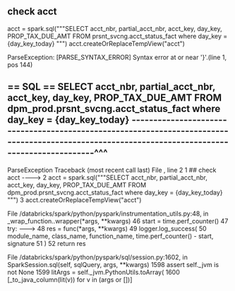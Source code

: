 ## check acct
acct = spark.sql("""SELECT acct_nbr, partial_acct_nbr, acct_key, day_key, PROP_TAX_DUE_AMT FROM prsnt_svcng.acct_status_fact where day_key = {day_key_today} """)
acct.createOrReplaceTempView("acct") 

ParseException: 
[PARSE_SYNTAX_ERROR] Syntax error at or near '}'.(line 1, pos 144)

== SQL ==
SELECT acct_nbr, partial_acct_nbr, acct_key, day_key, PROP_TAX_DUE_AMT FROM dpm_prod.prsnt_svcng.acct_status_fact where day_key = {day_key_today} 
------------------------------------------------------------------------------------------------------------------------------------------------^^^
---------------------------------------------------------------------------
ParseException                            Traceback (most recent call last)
File <command-3879728659668645>, line 2
      1 ## check acct
----> 2 acct = spark.sql("""SELECT acct_nbr, partial_acct_nbr, acct_key, day_key, PROP_TAX_DUE_AMT FROM dpm_prod.prsnt_svcng.acct_status_fact where day_key = {day_key_today} """)
      3 acct.createOrReplaceTempView("acct") 

File /databricks/spark/python/pyspark/instrumentation_utils.py:48, in _wrap_function.<locals>.wrapper(*args, **kwargs)
     46 start = time.perf_counter()
     47 try:
---> 48     res = func(*args, **kwargs)
     49     logger.log_success(
     50         module_name, class_name, function_name, time.perf_counter() - start, signature
     51     )
     52     return res

File /databricks/spark/python/pyspark/sql/session.py:1602, in SparkSession.sql(self, sqlQuery, args, **kwargs)
   1598         assert self._jvm is not None
   1599         litArgs = self._jvm.PythonUtils.toArray(
   1600             [_to_java_column(lit(v)) for v in (args or [])]
